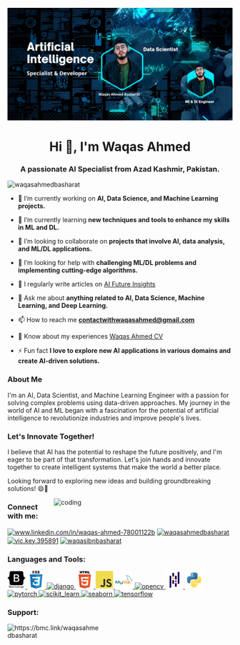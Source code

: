 ![logo](https://github.com/waqasahmedbasharat/waqasahmedbasharat/blob/main/Github%20Banner.jpg)
<h1 align="center">Hi 👋, I'm Waqas Ahmed</h1>
<h3 align="center">A passionate AI Specialist from Azad Kashmir, Pakistan.</h3>

<p align="left"> <img src="https://komarev.com/ghpvc/?username=waqasahmedbasharat&label=Profile%20views&color=0e75b6&style=flat" alt="waqasahmedbasharat" /> </p>

- 🔭 I’m currently working on **AI, Data Science, and Machine Learning projects.**

- 🌱 I’m currently learning **new techniques and tools to enhance my skills in ML and DL.**

- 👯 I’m looking to collaborate on **projects that involve AI, data analysis, and ML/DL applications.**

- 🤝 I’m looking for help with **challenging ML/DL problems and implementing cutting-edge algorithms.**

- 📝 I regularly write articles on [AI Future Insights](https://www.aifutureinsights.com/)

- 💬 Ask me about **anything related to AI, Data Science, Machine Learning, and Deep Learning.**

- 📫 How to reach me **contactwithwaqasahmed@gmail.com**

- 📄 Know about my experiences [Waqas Ahmed CV](https://github.com/waqasahmedbasharat/waqasahmedbasharat/blob/main/Waqas%20Ahmed%20CV.pdf)

- ⚡ Fun fact **I love to explore new AI applications in various domains and create AI-driven solutions.**

### About Me

I'm an AI, Data Scientist, and Machine Learning Engineer with a passion for solving complex problems using data-driven approaches. My journey in the world of AI and ML began with a fascination for the potential of artificial intelligence to revolutionize industries and improve people's lives.

### Let's Innovate Together!

I believe that AI has the potential to reshape the future positively, and I'm eager to be part of that transformation. Let's join hands and innovate together to create intelligent systems that make the world a better place.

Looking forward to exploring new ideas and building groundbreaking solutions! 😄🚀

<img align="right" alt = "coding" width = "400" src="https://user-images.githubusercontent.com/55389276/140866485-8fb1c876-9a8f-4d6a-98dc-08c4981eaf70.gif">

<h3 align="left">Connect with me:</h3>
<p align="left">
<a href="https://linkedin.com/in/www.linkedin.com/in/waqas-ahmed-78001122b" target="blank"><img align="center" src="https://raw.githubusercontent.com/rahuldkjain/github-profile-readme-generator/master/src/images/icons/Social/linked-in-alt.svg" alt="www.linkedin.com/in/waqas-ahmed-78001122b" height="30" width="40" /></a>
<a href="https://kaggle.com/waqasahmedbasharat" target="blank"><img align="center" src="https://raw.githubusercontent.com/rahuldkjain/github-profile-readme-generator/master/src/images/icons/Social/kaggle.svg" alt="waqasahmedbasharat" height="30" width="40" /></a>
<a href="https://fb.com/vic.key.395891" target="blank"><img align="center" src="https://raw.githubusercontent.com/rahuldkjain/github-profile-readme-generator/master/src/images/icons/Social/facebook.svg" alt="vic.key.395891" height="30" width="40" /></a>
<a href="https://instagram.com/waqasibnbasharat" target="blank"><img align="center" src="https://raw.githubusercontent.com/rahuldkjain/github-profile-readme-generator/master/src/images/icons/Social/instagram.svg" alt="waqasibnbasharat" height="30" width="40" /></a>
</p>

<h3 align="left">Languages and Tools:</h3>
<p align="left"> <a href="https://getbootstrap.com" target="_blank" rel="noreferrer"> <img src="https://raw.githubusercontent.com/devicons/devicon/master/icons/bootstrap/bootstrap-plain-wordmark.svg" alt="bootstrap" width="40" height="40"/> </a> <a href="https://www.w3schools.com/css/" target="_blank" rel="noreferrer"> <img src="https://raw.githubusercontent.com/devicons/devicon/master/icons/css3/css3-original-wordmark.svg" alt="css3" width="40" height="40"/> </a> <a href="https://www.djangoproject.com/" target="_blank" rel="noreferrer"> <img src="https://cdn.worldvectorlogo.com/logos/django.svg" alt="django" width="40" height="40"/> </a> <a href="https://www.w3.org/html/" target="_blank" rel="noreferrer"> <img src="https://raw.githubusercontent.com/devicons/devicon/master/icons/html5/html5-original-wordmark.svg" alt="html5" width="40" height="40"/> </a> <a href="https://developer.mozilla.org/en-US/docs/Web/JavaScript" target="_blank" rel="noreferrer"> <img src="https://raw.githubusercontent.com/devicons/devicon/master/icons/javascript/javascript-original.svg" alt="javascript" width="40" height="40"/> </a> <a href="https://www.mysql.com/" target="_blank" rel="noreferrer"> <img src="https://raw.githubusercontent.com/devicons/devicon/master/icons/mysql/mysql-original-wordmark.svg" alt="mysql" width="40" height="40"/> </a> <a href="https://opencv.org/" target="_blank" rel="noreferrer"> <img src="https://www.vectorlogo.zone/logos/opencv/opencv-icon.svg" alt="opencv" width="40" height="40"/> </a> <a href="https://pandas.pydata.org/" target="_blank" rel="noreferrer"> <img src="https://raw.githubusercontent.com/devicons/devicon/2ae2a900d2f041da66e950e4d48052658d850630/icons/pandas/pandas-original.svg" alt="pandas" width="40" height="40"/> </a> <a href="https://www.python.org" target="_blank" rel="noreferrer"> <img src="https://raw.githubusercontent.com/devicons/devicon/master/icons/python/python-original.svg" alt="python" width="40" height="40"/> </a> <a href="https://pytorch.org/" target="_blank" rel="noreferrer"> <img src="https://www.vectorlogo.zone/logos/pytorch/pytorch-icon.svg" alt="pytorch" width="40" height="40"/> </a> <a href="https://scikit-learn.org/" target="_blank" rel="noreferrer"> <img src="https://upload.wikimedia.org/wikipedia/commons/0/05/Scikit_learn_logo_small.svg" alt="scikit_learn" width="40" height="40"/> </a> <a href="https://seaborn.pydata.org/" target="_blank" rel="noreferrer"> <img src="https://seaborn.pydata.org/_images/logo-mark-lightbg.svg" alt="seaborn" width="40" height="40"/> </a> <a href="https://www.tensorflow.org" target="_blank" rel="noreferrer"> <img src="https://www.vectorlogo.zone/logos/tensorflow/tensorflow-icon.svg" alt="tensorflow" width="40" height="40"/> </a> </p>

<h3 align="left">Support:</h3>
<p><a href="https://www.buymeacoffee.com/waqasahmedbasharat"> <img align="left" src="https://cdn.buymeacoffee.com/buttons/v2/default-yellow.png" height="50" width="210" alt="https://bmc.link/waqasahmedbasharat" /></a></p><br><br>
